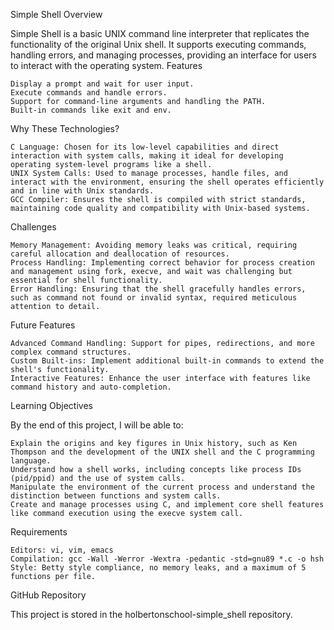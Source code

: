 Simple Shell
Overview

Simple Shell is a basic UNIX command line interpreter that replicates the functionality of the original Unix shell. It supports executing commands, handling errors, and managing processes, providing an interface for users to interact with the operating system.
Features

    Display a prompt and wait for user input.
    Execute commands and handle errors.
    Support for command-line arguments and handling the PATH.
    Built-in commands like exit and env.

Why These Technologies?

    C Language: Chosen for its low-level capabilities and direct interaction with system calls, making it ideal for developing operating system-level programs like a shell.
    UNIX System Calls: Used to manage processes, handle files, and interact with the environment, ensuring the shell operates efficiently and in line with Unix standards.
    GCC Compiler: Ensures the shell is compiled with strict standards, maintaining code quality and compatibility with Unix-based systems.

Challenges

    Memory Management: Avoiding memory leaks was critical, requiring careful allocation and deallocation of resources.
    Process Handling: Implementing correct behavior for process creation and management using fork, execve, and wait was challenging but essential for shell functionality.
    Error Handling: Ensuring that the shell gracefully handles errors, such as command not found or invalid syntax, required meticulous attention to detail.

Future Features

    Advanced Command Handling: Support for pipes, redirections, and more complex command structures.
    Custom Built-ins: Implement additional built-in commands to extend the shell's functionality.
    Interactive Features: Enhance the user interface with features like command history and auto-completion.

Learning Objectives

By the end of this project, I will be able to:

    Explain the origins and key figures in Unix history, such as Ken Thompson and the development of the UNIX shell and the C programming language.
    Understand how a shell works, including concepts like process IDs (pid/ppid) and the use of system calls.
    Manipulate the environment of the current process and understand the distinction between functions and system calls.
    Create and manage processes using C, and implement core shell features like command execution using the execve system call.

Requirements

    Editors: vi, vim, emacs
    Compilation: gcc -Wall -Werror -Wextra -pedantic -std=gnu89 *.c -o hsh
    Style: Betty style compliance, no memory leaks, and a maximum of 5 functions per file.

GitHub Repository

This project is stored in the holbertonschool-simple_shell repository.
